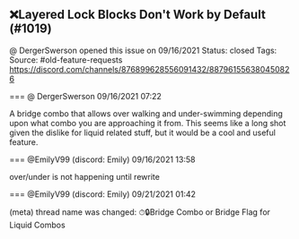 ## ❌Layered Lock Blocks Don't Work by Default (#1019)
@ DergerSwerson opened this issue on 09/16/2021
Status: closed
Tags: 
Source: #old-feature-requests https://discord.com/channels/876899628556091432/887961556380450826


=== @ DergerSwerson 09/16/2021 07:22

A bridge combo that allows over walking and under-swimming depending upon what combo you are approaching it from. This seems like a long shot given the dislike for liquid related stuff, but it would be a cool and useful feature.

=== @EmilyV99 (discord: Emily) 09/16/2021 13:58

over/under is not happening until rewrite

=== @EmilyV99 (discord: Emily) 09/21/2021 01:42

(meta) thread name was changed: ⏱🔒Bridge Combo or Bridge Flag for Liquid Combos
